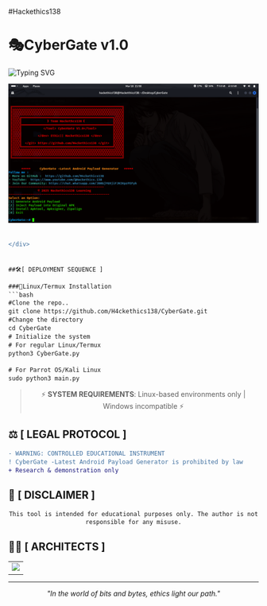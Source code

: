#Hackethics138
# 🎭CyberGate v1.0
![Typing SVG](https://readme-typing-svg.herokuapp.com?font=neuropol&weight=800&size=25&duration=4000&pause=500&color=D1147A&center=true&vCenter=true&width=435&lines=CYBER-GATE-IS-Android+Payload;Generator;+TEAM-Hackethics138)

![ CyberGate Banner](https://github.com/H4ckethics138/CyberGate/blob/main/CyberGate.png?raw=true)

```diff

</div>


##🛠️[ DEPLOYMENT SEQUENCE ]

###🐧Linux/Termux Installation
```bash
#Clone the repo..
git clone https://github.com/H4ckethics138/CyberGate.git
#Change the directory
cd CyberGate
# Initialize the system
# For regular Linux/Termux
python3 CyberGate.py

# For Parrot OS/Kali Linux
sudo python3 main.py
```

<div align="center">

> ⚡ **SYSTEM REQUIREMENTS**: Linux-based environments only | Windows incompatible ⚡

</div>

## ⚖️ [ LEGAL PROTOCOL ]

```diff
- WARNING: CONTROLLED EDUCATIONAL INSTRUMENT
! CyberGate -Latest Android Payload Generator is prohibited by law
+ Research & demonstration only
```

## 🚫 [ DISCLAIMER ]

<div align="center">

```
This tool is intended for educational purposes only. The author is not responsible for any misuse.
```

</div>

## 👨‍💻 [ ARCHITECTS ]

<table align="center">
    <tr>
       <td align="center"><a href="https://github.com/H4ckethics138"><img src="https://img.shields.io/badge/Ethics-Developer-red?style=flat-square&logo=github"></a></td>
    </tr>
</table>

<div align="center">

---
*"In the world of bits and bytes, ethics light our path."*

</div>
